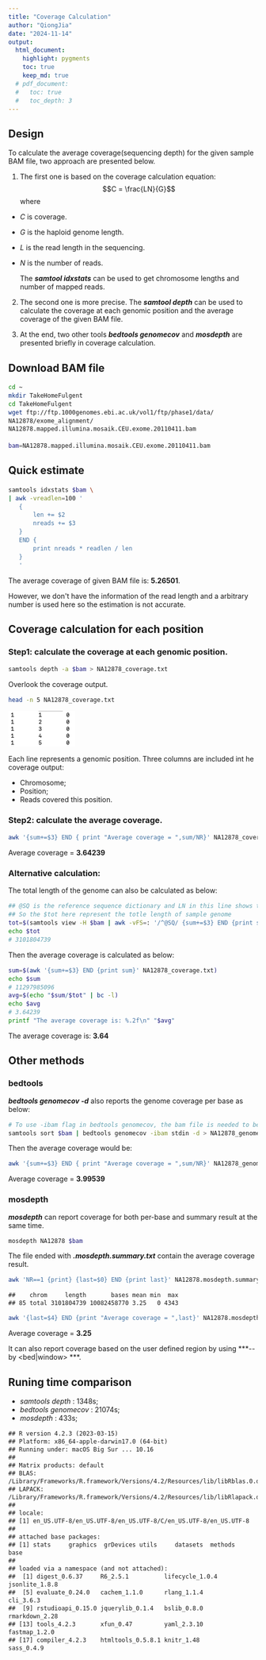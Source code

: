 ```yaml
---
title: "Coverage Calculation"
author: "QiongJia"
date: "2024-11-14"
output: 
  html_document:
    highlight: pygments
    toc: true
    keep_md: true
  # pdf_document:
  #   toc: true
  #   toc_depth: 3
---
```




## Design  

To calculate the average coverage(sequencing depth) for the given sample BAM file, two approach are presented below.  

1. The first one is based on the coverage calculation equation:   
$$C = \frac{LN}{G}$$
where 
 - $C$ is coverage.  
 - $G$ is the haploid genome length. 
 - $L$ is the read length in the sequencing. 
 - $N$ is the number of reads.
 
    The ***samtool idxstats*** can be used to get chromosome lengths and number of mapped reads.

2. The second one is more precise. The ***samtool depth*** can be used to calculate the coverage at each genomic position and the average coverage of the given BAM file.  

3. At the end, two other tools ***bedtools genomecov*** and ***mosdepth*** are presented briefly in coverage calculation.   

## Download BAM file 


``` bash
cd ~
mkdir TakeHomeFulgent
cd TakeHomeFulgent
wget ftp://ftp.1000genomes.ebi.ac.uk/vol1/ftp/phase1/data/
NA12878/exome_alignment/
NA12878.mapped.illumina.mosaik.CEU.exome.20110411.bam

bam=NA12878.mapped.illumina.mosaik.CEU.exome.20110411.bam
```

## Quick estimate 


``` bash
samtools idxstats $bam \
| awk -vreadlen=100 '
   {
       len += $2
       nreads += $3
   }
   END {
       print nreads * readlen / len
   }
   '
```

The average coverage of given BAM file is: **5.26501**.  

However, we don't have the information of the read length and a arbitrary number is used here so the estimation is not accurate.  

## Coverage calculation for each position 

### Step1: calculate the coverage at each genomic position. 


``` bash
samtools depth -a $bam > NA12878_coverage.txt
```

Overlook the coverage output.   


``` bash
head -n 5 NA12878_coverage.txt
```
![](NA12878_coverage.txt.png)    

  
Each line represents a genomic position. Three columns are included int he coverage output:   

- Chromosome;  
- Position;  
- Reads covered this position.   

### Step2: calculate the average coverage. 


``` bash
awk '{sum+=$3} END { print "Average coverage = ",sum/NR}' NA12878_coverage.txt
```

Average coverage = **3.64239**

### Alternative calculation:  

The total length of the genome can also be calculated as below:  


``` bash
## @SQ is the reference sequence dictionary and LN in this line shows the reference sequence length. 
## So the $tot here represent the totle length of sample genome
tot=$(samtools view -H $bam | awk -vFS=: '/^@SQ/ {sum+=$3} END {print sum}')
echo $tot
# 3101804739
```

Then the average coverage is calculated as below: 


``` bash
sum=$(awk '{sum+=$3} END {print sum}' NA12878_coverage.txt)
echo $sum
# 11297985096
avg=$(echo "$sum/$tot" | bc -l)
echo $avg
# 3.64239
printf "The average coverage is: %.2f\n" "$avg"
```

The average coverage is: **3.64**  

## Other methods  

### bedtools  

***bedtools genomecov -d*** also reports the genome coverage per base as below:  


``` bash
# To use -ibam flag in bedtools genomecov, the bam file is needed to be sorted by position
samtools sort $bam | bedtools genomecov -ibam stdin -d > NA12878_genomecov.txt
```

Then the average coverage would be: 


``` bash
awk '{sum+=$3} END { print "Average coverage = ",sum/NR}' NA12878_genomecov.txt
```

Average coverage = **3.99539**

### mosdepth 

***mosdepth*** can report coverage for both per-base and summary result at the same time.


``` bash
mosdepth NA12878 $bam
```

The file ended with ***.mosdepth.summary.txt*** contain the average coverage result.  


``` bash
awk 'NR==1 {print} {last=$0} END {print last}' NA12878.mosdepth.summary.txt
```


```
##    chrom     length       bases mean min  max
## 85 total 3101804739 10082458770 3.25   0 4343
```


``` bash
awk '{last=$4} END {print "Average coverage = ",last}' NA12878.mosdepth.summary.txt
```

Average coverage = **3.25**

It can also report coverage based on the user defined region by using ***--by <bed|window> ***. 

## Runing time comparison  

- *samtools depth* :  1348s;
- *bedtools genomecov* : 21074s;
- *mosdepth* : 433s;


```
## R version 4.2.3 (2023-03-15)
## Platform: x86_64-apple-darwin17.0 (64-bit)
## Running under: macOS Big Sur ... 10.16
## 
## Matrix products: default
## BLAS:   /Library/Frameworks/R.framework/Versions/4.2/Resources/lib/libRblas.0.dylib
## LAPACK: /Library/Frameworks/R.framework/Versions/4.2/Resources/lib/libRlapack.dylib
## 
## locale:
## [1] en_US.UTF-8/en_US.UTF-8/en_US.UTF-8/C/en_US.UTF-8/en_US.UTF-8
## 
## attached base packages:
## [1] stats     graphics  grDevices utils     datasets  methods   base     
## 
## loaded via a namespace (and not attached):
##  [1] digest_0.6.37     R6_2.5.1          lifecycle_1.0.4   jsonlite_1.8.8   
##  [5] evaluate_0.24.0   cachem_1.1.0      rlang_1.1.4       cli_3.6.3        
##  [9] rstudioapi_0.15.0 jquerylib_0.1.4   bslib_0.8.0       rmarkdown_2.28   
## [13] tools_4.2.3       xfun_0.47         yaml_2.3.10       fastmap_1.2.0    
## [17] compiler_4.2.3    htmltools_0.5.8.1 knitr_1.48        sass_0.4.9
```
